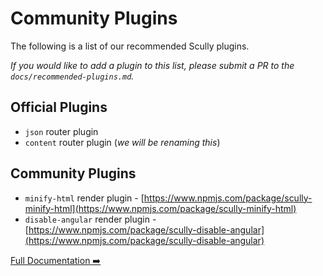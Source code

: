 # Community Plugins

The following is a list of our recommended Scully plugins.

_If you would like to add a plugin to this list, please submit a PR to the `docs/recommended-plugins.md`._

## Official Plugins

- `json` router plugin
- `content` router plugin (_we will be renaming this_)

## Community Plugins

- `minify-html` render plugin - [https://www.npmjs.com/package/scully-minify-html](https://www.npmjs.com/package/scully-minify-html)
- `disable-angular` render plugin - [https://www.npmjs.com/package/scully-disable-angular](https://www.npmjs.com/package/scully-disable-angular)

[Full Documentation ➡️](scully.md)
